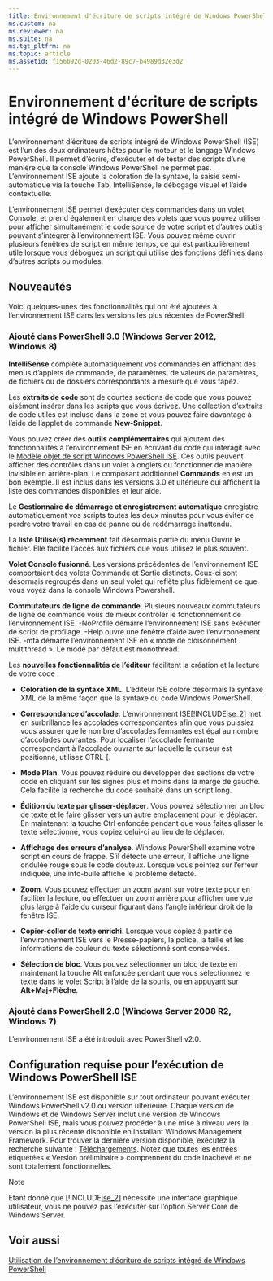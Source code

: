 ```yaml
---
title: Environnement d'écriture de scripts intégré de Windows PowerShell
ms.custom: na
ms.reviewer: na
ms.suite: na
ms.tgt_pltfrm: na
ms.topic: article
ms.assetid: f156b92d-0203-46d2-89c7-b4989d32e3d2
---
```

# Environnement d'écriture de scripts intégré de Windows PowerShell
L’environnement d’écriture de scripts intégré de Windows PowerShell (ISE) est l’un des deux ordinateurs hôtes pour le moteur et le langage Windows PowerShell. Il permet d’écrire, d’exécuter et de tester des scripts d’une manière que la console Windows PowerShell ne permet pas. L’environnement ISE ajoute la coloration de la syntaxe, la saisie semi-automatique via la touche Tab, IntelliSense, le débogage visuel et l’aide contextuelle.

L’environnement ISE permet d’exécuter des commandes dans un volet Console, et prend également en charge des volets que vous pouvez utiliser pour afficher simultanément le code source de votre script et d’autres outils pouvant s’intégrer à l’environnement ISE. Vous pouvez même ouvrir plusieurs fenêtres de script en même temps, ce qui est particulièrement utile lorsque vous déboguez un script qui utilise des fonctions définies dans d’autres scripts ou modules.

## <a name="BKMK_NEW"></a>Nouveautés
Voici quelques-unes des fonctionnalités qui ont été ajoutées à l’environnement ISE dans les versions les plus récentes de PowerShell.

### Ajouté dans PowerShell 3.0 (Windows Server 2012, Windows 8)
**IntelliSense** complète automatiquement vos commandes en affichant des menus d’applets de commande, de paramètres, de valeurs de paramètres, de fichiers ou de dossiers correspondants à mesure que vous tapez.

Les **extraits de code** sont de courtes sections de code que vous pouvez aisément insérer dans les scripts que vous écrivez. Une collection d’extraits de code utiles est incluse dans la zone et vous pouvez faire davantage à l’aide de l’applet de commande **New-Snippet**.

Vous pouvez créer des **outils complémentaires** qui ajoutent des fonctionnalités à l’environnement ISE en écrivant du code qui interagit avec le [Modèle objet de script Windows PowerShell ISE](https://technet.microsoft.com/en-us/library/dd819478.aspx). Ces outils peuvent afficher des contrôles dans un volet à onglets ou fonctionner de manière invisible en arrière-plan. Le composant additionnel **Commands** en est un bon exemple. Il est inclus dans les versions 3.0 et ultérieure qui affichent la liste des commandes disponibles et leur aide.

Le **Gestionnaire de démarrage et enregistrement automatique** enregistre automatiquement vos scripts toutes les deux minutes pour vous éviter de perdre votre travail en cas de panne ou de redémarrage inattendu.

La **liste Utilisé(s) récemment** fait désormais partie du menu Ouvrir le fichier. Elle facilite l’accès aux fichiers que vous utilisez le plus souvent.

**Volet Console fusionné**. Les versions précédentes de l’environnement ISE comportaient des volets Commande et Sortie distincts. Ceux-ci sont désormais regroupés dans un seul volet qui reflète plus fidèlement ce que vous voyez dans la console Windows Powershell.

**Commutateurs de ligne de commande**. Plusieurs nouveaux commutateurs de ligne de commande vous de mieux contrôler le fonctionnement de l’environnement ISE. -NoProfile démarre l’environnement ISE sans exécuter de script de profilage. -Help ouvre une fenêtre d’aide avec l’environnement ISE. -mta démarre l’environnement ISE en « mode de cloisonnement multithread ». Le mode par défaut est monothread.

Les **nouvelles fonctionnalités de l’éditeur** facilitent la création et la lecture de votre code :

-   **Coloration de la syntaxe XML**. L’éditeur ISE colore désormais la syntaxe XML de la même façon que la syntaxe du code Windows PowerShell.

-   **Correspondance d’accolade**. L’environnement ISE[!INCLUDE[ise_2](../Token/ise_2_md.md)] met en surbrillance les accolades correspondantes afin que vous puissiez vous assurer que le nombre d’accolades fermantes est égal au nombre d’accolades ouvrantes. Pour localiser l’accolade fermante correspondant à l’accolade ouvrante sur laquelle le curseur est positionné, utilisez CTRL-[.

-   **Mode Plan**. Vous pouvez réduire ou développer des sections de votre code en cliquant sur les signes plus et moins dans la marge de gauche. Cela facilite la recherche du code souhaité dans un script long.

-   **Édition du texte par glisser-déplacer**. Vous pouvez sélectionner un bloc de texte et le faire glisser vers un autre emplacement pour le déplacer. En maintenant la touche Ctrl enfoncée pendant que vous faites glisser le texte sélectionné, vous copiez celui-ci au lieu de le déplacer.

-   **Affichage des erreurs d’analyse**. Windows PowerShell examine votre script en cours de frappe. S’il détecte une erreur, il affiche une ligne ondulée rouge sous le code douteux. Lorsque vous pointez sur l’erreur indiquée, une info-bulle affiche le problème détecté.

-   **Zoom**. Vous pouvez effectuer un zoom avant sur votre texte pour en faciliter la lecture, ou effectuer un zoom arrière pour afficher une vue plus large à l’aide du curseur figurant dans l’angle inférieur droit de la fenêtre ISE.

-   **Copier-coller de texte enrichi**. Lorsque vous copiez à partir de l’environnement ISE vers le Presse-papiers, la police, la taille et les informations de couleur du texte sélectionné sont conservées.

-   **Sélection de bloc**. Vous pouvez sélectionner un bloc de texte en maintenant la touche Alt enfoncée pendant que vous sélectionnez le texte dans le volet Script à l’aide de la souris, ou en appuyant sur **Alt+Maj+Flèche**.

### Ajouté dans PowerShell 2.0 (Windows Server 2008 R2, Windows 7)
L’environnement ISE a été introduit avec PowerShell v2.0.

## Configuration requise pour l’exécution de Windows PowerShell ISE
L’environnement ISE est disponible sur tout ordinateur pouvant exécuter Windows PowerShell v2.0 ou version ultérieure. Chaque version de Windows et de Windows Server inclut une version de Windows PowerShell ISE, mais vous pouvez procéder à une mise à niveau vers la version la plus récente disponible en installant Windows Management Framework. Pour trouver la dernière version disponible, exécutez la recherche suivante : [Téléchargements](http://www.microsoft.com/en-us/search/DownloadResults.aspx?q=%22windows%20management%20framework%22%20PowerShell&sortby=Relevancy~Descending). Notez que toutes les entrées étiquetées « Version préliminaire » comprennent du code inachevé et ne sont totalement fonctionnelles.

> [!NOTE]
> Étant donné que [!INCLUDE[ise_2](../Token/ise_2_md.md)] nécessite une interface graphique utilisateur, vous ne pouvez pas l’exécuter sur l’option Server Core de Windows Server.

## <a name="BKMK_LINKS"></a>Voir aussi
[Utilisation de l’environnement d’écriture de scripts intégré de Windows PowerShell](http://technet.microsoft.com/library/cc732148.aspx)



<!--HONumber=Apr16_HO2-->


